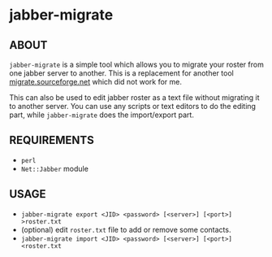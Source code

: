 jabber-migrate
==============

## ABOUT

`jabber-migrate` is a simple tool which allows you to migrate your roster
from one jabber server to another. This is a replacement for another tool
[migrate.sourceforge.net](http://migrate.sourceforge.net/) which did not
work for me.

This can also be used to edit jabber roster as a text file without migrating
it to another server. You can use any scripts or text editors to do the
editing part, while `jabber-migrate` does the import/export part.

## REQUIREMENTS

* `perl`
* `Net::Jabber` module

## USAGE

* `jabber-migrate export <JID> <password> [<server>] [<port>] >roster.txt`
* (optional) edit `roster.txt` file to add or remove some contacts.
* `jabber-migrate import <JID> <password> [<server>] [<port>] <roster.txt`
